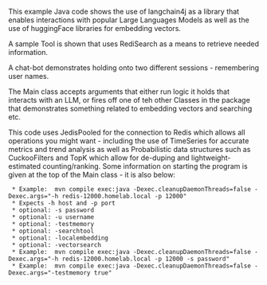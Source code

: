 This example Java code shows the use of langchain4j as a library that enables interactions with popular Large Languages Models as well as the use of huggingFace libraries for embedding vectors.

A sample Tool is shown that uses RediSearch as a means to retrieve needed information.

A chat-bot demonstrates holding onto two different sessions - remembering user names.

The Main class accepts arguments that either run logic it holds that interacts with an LLM, or fires off one of teh other Classes in the package that demonstrates something related to embedding vectors and searching etc.

This code uses JedisPooled for the connection to Redis which allows all operations you might want - including the use of TimeSeries for accurate metrics and trend analysis as well as Probabilistic data structures such as CuckooFilters and TopK which allow for de-duping and lightweight-estimated counting/ranking.
Some information on starting the program is given at the top of the Main class - it is also below: 

     * Example:  mvn compile exec:java -Dexec.cleanupDaemonThreads=false -Dexec.args="-h redis-12000.homelab.local -p 12000"
     * Expects -h host and -p port
     * optional: -s password
     * optional: -u username
     * optional: -testmemory
     * optional: -searchtool
     * optional: -localembedding
     * optional: -vectorsearch
     * Example:  mvn compile exec:java -Dexec.cleanupDaemonThreads=false -Dexec.args="-h redis-12000.homelab.local -p 12000 -s password"
     * Example:  mvn compile exec:java -Dexec.cleanupDaemonThreads=false -Dexec.args="-testmemory true"


